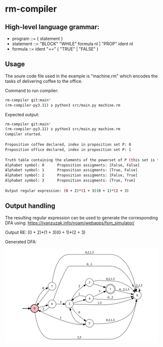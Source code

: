 # rm-compiler

## High-level language grammar:

- program ::= { statement }
- statement ::= "BLOCK" "WHILE" formula nl |   "PROP" ident nl
- formula ::= ident "==" ( "TRUE" | "FALSE" )

## Usage
The soure code file used in the example is "machine.rm" which encodes the tasks of delivering coffee
to the office.

Command to run compiler:
```bash
rm-compiler git:main*  
(rm-compiler-py3.11) ❯ python3 src/main.py machine.rm
```

Expected output:
```bash
rm-compiler git:main*  
(rm-compiler-py3.11) ❯ python3 src/main.py machine.rm
Compiler started.

Proposition coffee declared, index in proposition set P: 0
Proposition office declared, index in proposition set P: 1

Truth table containing the elements of the powerset of P (this set is the input alphabet to the reward machine):
Alphabet symbol: 0      Proposition assigments: [False, False]
Alphabet symbol: 1      Proposition assigments: [True, False]
Alphabet symbol: 2      Proposition assigments: [False, True]
Alphabet symbol: 3      Proposition assigments: [True, True]

Output regular expression: (0 + 2)*(1 + 3)(0 + 1)*(2 + 3)
```

## Output handling

The resulting regular expression can be used to generate the corresponding DFA using: https://ivanzuzak.info/noam/webapps/fsm_simulator/

Output RE: (0 + 2)\*(1 + 3)(0 + 1)\*(2 + 3)

Generated DFA:


<img src="dfa.png" width="650px"/>





